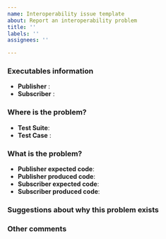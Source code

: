 ```yaml
---
name: Interoperability issue template
about: Report an interoperability problem
title: ''
labels: ''
assignees: ''

---
```


### Executables information

- **Publisher** : 
- **Subscriber** :

### Where is the problem?

- **Test Suite**:
- **Test Case**
:
### What is the problem?

- **Publisher expected code**:
- **Publisher produced code**:
- **Subscriber expected code**:
- **Subscriber produced code**:

### Suggestions about why this problem exists

### Other comments
